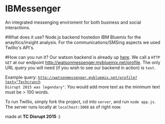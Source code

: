 # IBMessenger
An integrated messenging enviroment for both business and social interactions.

#What does it use?
Node.js backend hostedon IBM Bluemix for the anayltics/insight analysis. For the communications/SMSing aspects we used Twillio's API's.

#How can you run it?
Our watson backend is already up [here](http://watsonmessenger.mybluemix.net/). We call a <code>HTTP GET</code> at our endpoint http://watsonmessenger.mybluemix.net/profile. The only URL query you will need (if you wish to see our backend in action) is <code>text</code>.  

Example query: <code>http://watsonmessenger.mybluemix.net/profile?text="Techcrunch Disrupt 2015 was legendary"</code>. You would add more text as the minimum text must be > 100 words.

To run Twillio, simply fork the project, cd into <code>server</code>, and run <code>node app.js</code>. The server runs locally at <code>localhost:3008</code> as of right now.

made at <strong>TC Disrupt 2015</strong> :) 
